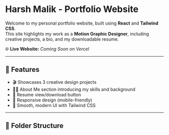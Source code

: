 # Harsh Malik - Portfolio Website

Welcome to my personal portfolio website, built using **React** and **Tailwind CSS**.  
This site highlights my work as a **Motion Graphic Designer**, including creative projects, a bio, and my downloadable resume.

🌐 **Live Website:** _Coming Soon on Vercel_

---

## 📌 Features

- 🎬 Showcases 3 creative design projects
- 🙋‍♂️ About Me section introducing my skills and background
- 📄 Resume view/download button
- 📱 Responsive design (mobile-friendly)
- 🌙 Smooth, modern UI with Tailwind CSS

---

## 📁 Folder Structure


